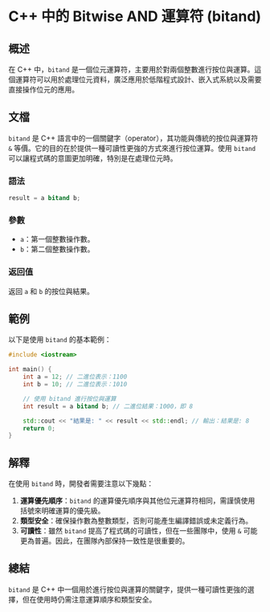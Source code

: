 <!--
Meta Description: # C++ 中的 Bitwise AND 運算符 (bitand) ## 概述 在 C++ 中，`bitand` 是一個位元運算符，主要用於對兩個整數進行按位與運算。這個運算符可以用於處理位元資料，廣泛應用於低階程式設計、嵌入式系統以及需要直接操作位元的應用。 ## 文檔 `bitand` 是 C+...
Meta Keywords: bitand, int, result, cpp, 二進位表示
-->

# C++ 中的 Bitwise AND 運算符 (bitand)

## 概述
在 C++ 中，`bitand` 是一個位元運算符，主要用於對兩個整數進行按位與運算。這個運算符可以用於處理位元資料，廣泛應用於低階程式設計、嵌入式系統以及需要直接操作位元的應用。

## 文檔
`bitand` 是 C++ 語言中的一個關鍵字（operator），其功能與傳統的按位與運算符 `&` 等價。它的目的在於提供一種可讀性更強的方式來進行按位運算。使用 `bitand` 可以讓程式碼的意圖更加明確，特別是在處理位元時。

### 語法
```cpp
result = a bitand b;
```

### 參數
- `a`：第一個整數操作數。
- `b`：第二個整數操作數。

### 返回值
返回 `a` 和 `b` 的按位與結果。

## 範例
以下是使用 `bitand` 的基本範例：

```cpp
#include <iostream>

int main() {
    int a = 12; // 二進位表示：1100
    int b = 10; // 二進位表示：1010

    // 使用 bitand 進行按位與運算
    int result = a bitand b; // 二進位結果：1000，即 8

    std::cout << "結果是: " << result << std::endl; // 輸出：結果是: 8
    return 0;
}
```

## 解釋
在使用 `bitand` 時，開發者需要注意以下幾點：

1. **運算優先順序**：`bitand` 的運算優先順序與其他位元運算符相同，需謹慎使用括號來明確運算的優先級。
2. **類型安全**：確保操作數為整數類型，否則可能產生編譯錯誤或未定義行為。
3. **可讀性**：雖然 `bitand` 提高了程式碼的可讀性，但在一些團隊中，使用 `&` 可能更為普遍。因此，在團隊內部保持一致性是很重要的。

## 總結
`bitand` 是 C++ 中一個用於進行按位與運算的關鍵字，提供一種可讀性更強的選擇，但在使用時仍需注意運算順序和類型安全。